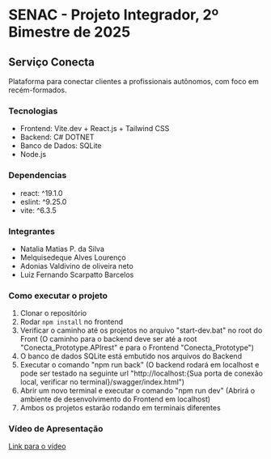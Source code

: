# SENAC - Projeto Integrador, 2º Bimestre de 2025

## Serviço Conecta

Plataforma para conectar clientes a profissionais autônomos, com foco em recém-formados.

### Tecnologias

- Frontend: Vite.dev + React.js + Tailwind CSS
- Backend: C# DOTNET
- Banco de Dados: SQLite
- Node.js

### Dependencias
- react: ^19.1.0
- eslint: ^9.25.0
- vite: ^6.3.5

### Integrantes

- Natalia Matias P. da Silva
- Melquisedeque Alves Lourenço 
- Adonias Valdivino de oliveira neto
- Luiz Fernando Scarpatto Barcelos

### Como executar o projeto

1. Clonar o repositório
2. Rodar `npm install` no frontend
3. Verificar o caminho até os projetos no arquivo "start-dev.bat" no root do Front (O caminho para o backend deve ser até a root "Conecta_Prototype.APIrest" e para o Frontend "Conecta_Prototype")
4. O banco de dados SQLite está embutido nos arquivos do Backend
5. Executar o comando "npm run back" (O backend rodará em localhost e pode ser testado na seguinte url "http://localhost:{Sua porta de conexão local, verificar no terminal}/swagger/index.html")
6. Abrir um novo terminal e executar o comando "npm run dev" (Abrirá o ambiente de desenvolvimento do Frontend em localhost)
7. Ambos os projetos estarão rodando em terminais diferentes

### Vídeo de Apresentação

[Link para o vídeo](URL-DO-VÍDEO)
